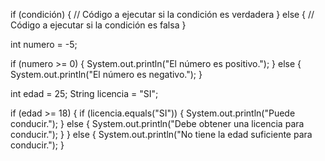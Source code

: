 if (condición) {
  // Código a ejecutar si la condición es verdadera
} else {
  // Código a ejecutar si la condición es falsa
}




int numero = -5;

if (numero >= 0) {
  System.out.println("El número es positivo.");
} else {
  System.out.println("El número es negativo.");
}




int edad = 25;
String licencia = "SI";

if (edad >= 18) {
  if (licencia.equals("SI")) {
    System.out.println("Puede conducir.");
  } else {
    System.out.println("Debe obtener una licencia para conducir.");
  }
} else {
  System.out.println("No tiene la edad suficiente para conducir.");
}